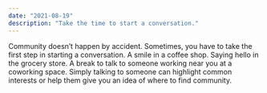```yaml
---
date: "2021-08-19"
description: "Take the time to start a conversation."
---
```


Community doesn’t happen by accident. Sometimes, you have to take the first step in starting a conversation. A smile in a coffee shop. Saying hello in the grocery store. A break to talk to someone working near you at a coworking space. Simply talking to someone can highlight common interests or help them give you an idea of where to find community.